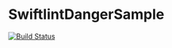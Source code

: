 # SwiftlintDangerSample

[![Build Status](https://app.travis-ci.com/didik-maulana/SwiftlintDangerSample.svg?branch=main)](https://app.travis-ci.com/didik-maulana/SwiftlintDangerSample)
